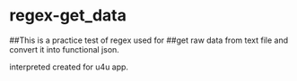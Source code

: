 # regex-get_data


##This is a practice test of regex used for
##get raw data from text file and convert it into functional json.

interpreted created for u4u app.
